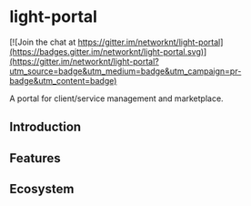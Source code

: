 # light-portal

[![Join the chat at https://gitter.im/networknt/light-portal](https://badges.gitter.im/networknt/light-portal.svg)](https://gitter.im/networknt/light-portal?utm_source=badge&utm_medium=badge&utm_campaign=pr-badge&utm_content=badge)

A portal for client/service management and marketplace.

## Introduction

## Features

## Ecosystem
